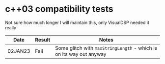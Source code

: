 # c++03 compatibility tests

Not sure how much longer I will maintain this, only VisualDSP needed it really

| Date    | Result | Notes
| ------- | ------ | ----- 
| 02JAN23 | Fail   | Some glitch with `maxStringLength` - which is on its way out anyway